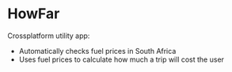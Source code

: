 # HowFar

Crossplatform utility app:
  - Automatically checks fuel prices in South Africa
  - Uses fuel prices to calculate how much a trip will cost the user 


